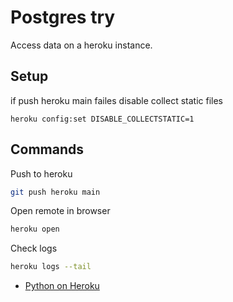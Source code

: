 # Postgres try

Access data on a heroku instance.


## Setup

if push heroku main failes
disable collect static files
```
heroku config:set DISABLE_COLLECTSTATIC=1
```

## Commands

Push to heroku
```sh
git push heroku main
```

Open remote in browser
```sh
heroku open
```

Check logs
```sh
heroku logs --tail
```

- [Python on Heroku](https://devcenter.heroku.com/categories/python)
